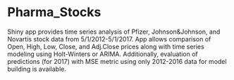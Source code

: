 # Pharma_Stocks

Shiny app provides time series analysis of Pfizer, Johnson&Johnson, and Novartis 
stock data from 5/1/2012-5/1/2017. App allows comparison of Open, 
High, Low, Close, and Adj.Close prices along
with time series modeling using Holt-Winters or ARIMA. Additionally, 
evaluation of predictions (for 2017) with MSE metric using only 2012-2016 data 
for model building is available. 

